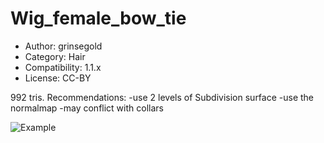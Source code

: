 # Wig_female_bow_tie

* Author: grinsegold
* Category: Hair
* Compatibility: 1.1.x
* License: CC-BY

992 tris. Recommendations:
-use 2 levels of Subdivision surface
-use the normalmap
-may conflict with collars

![Example](Bildschirmfoto.png)

